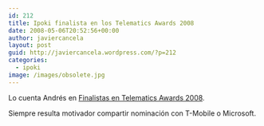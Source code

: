 ```yaml
---
id: 212
title: Ipoki finalista en los Telematics Awards 2008
date: 2008-05-06T20:52:56+00:00
author: javiercancela
layout: post
guid: http://javiercancela.wordpress.com/?p=212
categories:
  - ipoki
image: /images/obsolete.jpg
---
```

Lo cuenta Andrés en [Finalistas en Telematics Awards 2008](http://blogs.ipoki.com/andres/2008/05/06/finalistas-en-telematics-awards-2008/ "Finalistas en Telematics Awards 2008").

Siempre resulta motivador compartir nominación con T-Mobile o Microsoft.